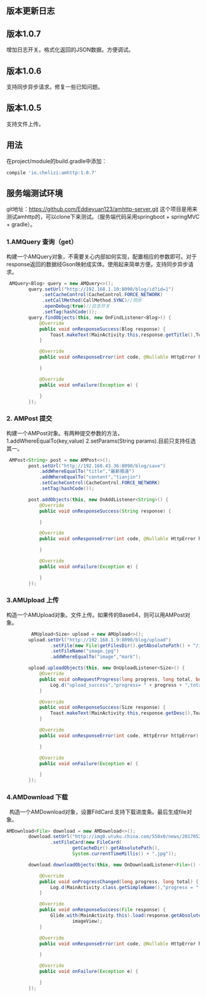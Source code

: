 ## 版本更新日志

## 版本1.0.7

增加日志开关。格式化返回的JSON数据。方便调试。

## 版本1.0.6

支持同步异步请求。修复一些已知问题。

## 版本1.0.5

支持文件上传。


## 用法

在project/module的build.gradle中添加：

```gradle
compile 'io.chelizi:amhttp:1.0.7'
```

## 服务端测试环境
git地址：https://github.com/Eddieyuan123/amhttp-server.git
这个项目是用来测试amhttp的，可以clone下来测试。（服务端代码采用springboot + springMVC + gradle）。

### 1.AMQuery 查询（get）

构建一个AMQuery对象，不需要关心内部如何实现，配置相应的参数即可。对于response返回的数据经Gson映射成实体。使用起来简单方便。支持同步异步请求。

```java
 AMQuery<Blog> query = new AMQuery<>();
        query.setUrl("http://192.168.1.10:8090/blog/id?id=1")
             .setCacheControl(CacheControl.FORCE_NETWORK)
             .setCallMethod(CallMethod.SYNC)//同步
             .openDebug(true)//日志开关
             .setTag(hashCode());
        query.findObjects(this, new OnFindListener<Blog>() {
            @Override
            public void onResponseSuccess(Blog response) {
                Toast.makeText(MainActivity.this,response.getTitle(),Toast.LENGTH_LONG).show();
            }

            @Override
            public void onResponseError(int code, @Nullable HttpError httpError) {

            }

            @Override
            public void onFailure(Exception e) {

            }
        });
```

### 2. AMPost 提交

构建一个AMPost对象。有两种提交参数的方法，1.addWhereEqualTo(key,value) 2.setParams(String params).目前只支持任选其一。

```java
 AMPost<String> post = new AMPost<>();
        post.setUrl("http://192.168.43.36:8090/blog/save")
            .addWhereEqualTo("title","最新报道")
            .addWhereEqualTo("content","tianjin")
            .setCacheControl(CacheControl.FORCE_NETWORK)
            .setTag(hashCode());

        post.addObjects(this, new OnAddListener<String>() {
            @Override
            public void onResponseSuccess(String response) {

            }

            @Override
            public void onResponseError(int code, @Nullable HttpError httpError) {

            }

            @Override
            public void onFailure(Exception e) {

            }
        });

```

### 3.AMUpload 上传

构造一个AMUpload对象。文件上传。如果传的Base64，则可以用AMPost对象。

```java
         AMUpload<Size> upload = new AMUpload<>();
        upload.setUrl("http://192.168.1.9:8090/blog/upload")
                .setFile(new File(getFilesDir().getAbsolutePath() + "/image.jpg"))
                .setFileName("image.jpg")
                .addWhereEqualTo("image","mark");

        upload.uploadObjects(this, new OnUploadListener<Size>() {
            @Override
            public void onRequestProgress(long progress, long total, boolean done) {
                Log.d("upload_success","progress= " + progress + ",total = " + total);
            }

            @Override
            public void onResponseSuccess(Size response) {
                Toast.makeText(MainActivity.this,response.getDesc(),Toast.LENGTH_LONG).show();
            }

            @Override
            public void onResponseError(int code, HttpError httpError) {

            }

            @Override
            public void onFailure(Exception e) {

            }
        });
```

### 4.AMDownload 下载
   构造一个AMDownload对象，设置FildCard.支持下载进度条。最后生成file对象。
```java
AMDownload<File> download = new AMDownload<>();
        download.setUrl("http://img0.utuku.china.com/550x0/news/20170528/1b3b24eb-44d4-4548-a40a-e6c089f6b4db.jpg")
                .setFileCard(new FileCard(
                        getCacheDir().getAbsolutePath(),
                        System.currentTimeMillis() + ".jpg"));

        download.downloadObjects(this, new OnDownloadListener<File>() {

            @Override
            public void onProgressChanged(long progress, long total) {
                Log.d(MainActivity.class.getSimpleName(),"progress = " + progress + ",total = " + total );
            }

            @Override
            public void onResponseSuccess(File response) {
                Glide.with(MainActivity.this).load(response.getAbsolutePath()).into(
                        imageView);
            }

            @Override
            public void onResponseError(int code, @Nullable HttpError httpError) {

            }

            @Override
            public void onFailure(Exception e) {

            }
        });
```


